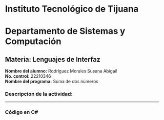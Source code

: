# Instituto Tecnológico de Tijuana
# Departamento de Sistemas y Computación
## Materia: Lenguajes de Interfaz

**Nombre del alumno:** Rodríguez Morales Susana Abigail  
**No. control:** 22210346  
**Nombre del programa:** Suma de dos números

### Descripción de la actividad:


---

### Código en C#
